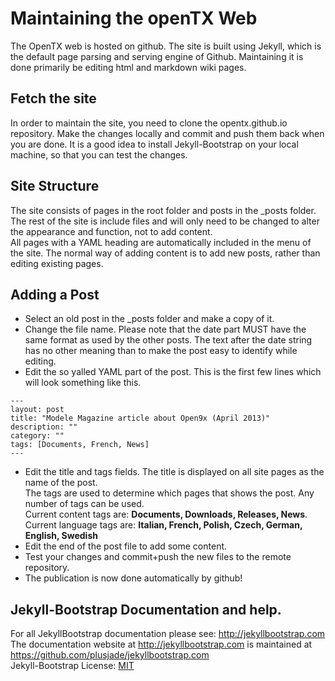 # Maintaining the openTX Web
The OpenTX web is hosted on github. The site is built using Jekyll, which is the default page parsing and serving engine of Github. Maintaining it is done primarily be editing html and markdown wiki pages. 

## Fetch the site
In order to maintain the site, you need to clone the opentx.github.io repository. Make the changes locally and commit and push them back when you are done. It is a good idea to install Jekyll-Bootstrap on your local machine, so that you can test the changes.

## Site Structure
The site consists of pages in the root folder and posts in the _posts folder. The rest of the site is include files and will only need to be changed to alter the appearance and function, not to add content.  
All pages with a YAML heading are automatically included in the menu of the site.
The normal way of adding content is to add new posts, rather than editing existing pages.

## Adding a Post
* Select an old post in the _posts folder and make a copy of it.
* Change the file name. Please note that the date part MUST have the same format as used by the other posts. The text after the date string has no other meaning than to make the post easy to identify while editing.
* Edit the so yalled YAML part of the post. This is the first few lines which will look something like this.
```text
---  
layout: post  
title: "Modele Magazine article about Open9x (April 2013)"  
description: ""  
category: ""  
tags: [Documents, French, News]  
---  
```
* Edit the title and tags fields. The title is displayed on all site pages as the name of the post.  
The tags are used to determine which pages that shows the post. Any number of tags can be used.  
Current content tags are: **Documents, Downloads, Releases, News**. Current language tags are: **Italian, French, Polish, Czech, German, English, Swedish**  
* Edit the end of the post file to add some content.  
* Test your changes and commit+push the new files to the remote repository.  
* The publication is now done automatically by github!  

## Jekyll-Bootstrap Documentation and help.
For all JekyllBootstrap documentation please see: <http://jekyllbootstrap.com>  
The documentation website at <http://jekyllbootstrap.com> is maintained at https://github.com/plusjade/jekyllbootstrap.com  
Jekyll-Bootstrap License: [MIT](http://opensource.org/licenses/MIT) 
